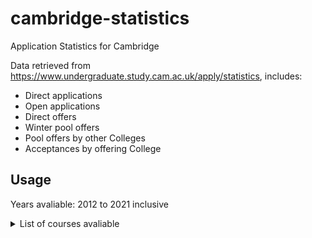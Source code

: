 # cambridge-statistics
Application Statistics for Cambridge

Data retrieved from https://www.undergraduate.study.cam.ac.uk/apply/statistics, includes: 
- Direct applications
- Open applications
- Direct offers
- Winter pool offers
- Pool offers by other Colleges
- Acceptances by offering College

## Usage

Years avaliable: 2012 to 2021 inclusive

<details>
<summary>List of courses avaliable</summary>
<br>
- Anglo-Saxon, Norse, and Celtic<br>
- Archaeology<br>
- Archaeology and Anthropology<br>
- Architecture<br>
- Asian and Middle Eastern Studies<br>
- Chemical Engineering via Engineering<br>
- Chemical Engineering via Natural Sciences<br>
- Classics<br>
- Classics (4 years)<br>
- Computer Science<br>
- Economics<br>
- Education<br>
- Engineering<br>
- English<br>
- Geography<br>
- History<br>
- History and Modern Languages<br>
- History and Politics<br>
- History of Art<br>
- Human, Social, and Political Sciences<br>
- Land Economy<br>
- Law<br>
- Linguistics<br>
- Mathematics<br>
- Medicine<br>
- Medicine (Graduate course)<br>
- Modern and Medieval Languages<br>
- Music<br>
- Natural Sciences<br>
- Philosophy<br>
- Politics, Psychology and Sociology<br>
- Psychological and Behavioural Sciences<br>
- Theology, Religion and Philosophy of Religion<br>
- Veterinary Medicine<br>
- Christ's College<br>
- Churchill College<br>
- Clare College<br>
- Corpus Christi College<br>
- Downing College<br>
- Emmanuel College<br>
- Fitzwilliam College<br>
- Girton College<br>
- Gonville and Caius College<br>
- Homerton College<br>
- Hughes Hall<br>
- Jesus College<br>
- King's College<br>
- Lucy Cavendish College<br>
- Magdalene College<br>
- Murray Edwards College<br>
- Newnham College<br>
- Open offers<br>
- Pembroke College<br>
- Peterhouse<br>
- Queens' College<br>
- Robinson College<br>
- St Catharine&#039;s College<br>
- St Edmund&#039;s College<br>
- St John&#039;s College<br>
- Selwyn College<br>
- Sidney Sussex College<br>
- Trinity College<br>
- Trinity Hall<br>
- Wolfson College<br>
- Anglo-Saxon, Norse, and Celtic<br>
- Archaeology<br>
- Archaeology and Anthropology<br>
- Architecture<br>
- Asian and Middle Eastern Studies<br>
- Chemical Engineering via Engineering<br>
- Chemical Engineering via Natural Sciences<br>
- Classics<br>
- Classics (4 years)<br>
- Computer Science<br>
- Economics<br>
- Education<br>
- Engineering<br>
- English<br>
- Geography<br>
- History<br>
- History and Modern Languages<br>
- History and Politics<br>
- History of Art<br>
- Human, Social, and Political Sciences<br>
- Land Economy<br>
- Law<br>
- Linguistics<br>
- Mathematics<br>
- Medicine<br>
- Medicine (Graduate course)<br>
- Modern and Medieval Languages<br>
- Music<br>
- Natural Sciences<br>
- Philosophy<br>
- Politics, Psychology and Sociology<br>
- Psychological and Behavioural Sciences<br>
- Theology, Religion and Philosophy of Religion<br>
- Veterinary Medicine<br>
</details>
